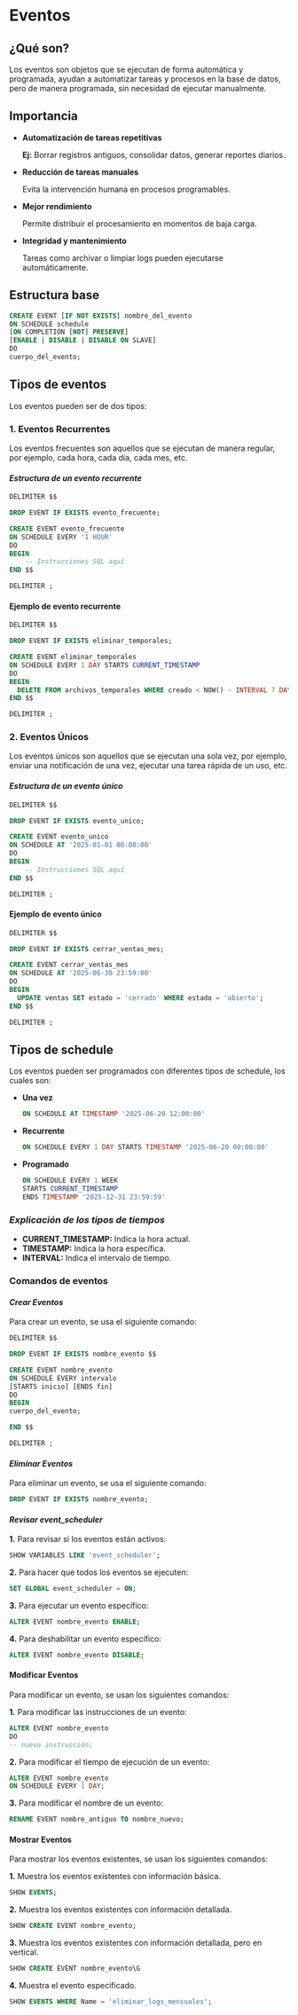# **Eventos**

## **¿Qué son?**

Los eventos son objetos que se ejecutan de forma automática y programada, ayudan a automatizar tareas y procesos en la base de datos, pero de manera programada, sin necesidad de ejecutar manualmente.

## **Importancia**

- **Automatización de tareas repetitivas**
    
    **Ej:** Borrar registros antiguos, consolidar datos, generar reportes diarios.
    
- **Reducción de tareas manuales**
    
    Evita la intervención humana en procesos programables.
    
- **Mejor rendimiento**
    
    Permite distribuir el procesamiento en momentos de baja carga.
    
- **Integridad y mantenimiento**
    
    Tareas como archivar o limpiar logs pueden ejecutarse automáticamente.

## **Estructura base**

```sql
CREATE EVENT [IF NOT EXISTS] nombre_del_evento
ON SCHEDULE schedule
[ON COMPLETION [NOT] PRESERVE]
[ENABLE | DISABLE | DISABLE ON SLAVE]
DO
cuerpo_del_evento;
```

## **Tipos de eventos**

Los eventos pueden ser de dos tipos:

### **1. Eventos Recurrentes**

Los eventos frecuentes son aquellos que se ejecutan de manera regular, por ejemplo, cada hora, cada día, cada mes, etc.

#### **_Estructura de un evento recurrente_**

```sql
DELIMITER $$

DROP EVENT IF EXISTS evento_frecuente;

CREATE EVENT evento_frecuente
ON SCHEDULE EVERY '1 HOUR'
DO
BEGIN
    -- Instrucciones SQL aquí
END $$

DELIMITER ;
```

#### **Ejemplo de evento recurrente**

```sql
DELIMITER $$

DROP EVENT IF EXISTS eliminar_temporales;

CREATE EVENT eliminar_temporales
ON SCHEDULE EVERY 1 DAY STARTS CURRENT_TIMESTAMP
DO
BEGIN
  DELETE FROM archivos_temporales WHERE creado < NOW() - INTERVAL 7 DAY;
END $$

DELIMITER ;
```

### **2. Eventos Únicos**

Los eventos únicos son aquellos que se ejecutan una sola vez, por ejemplo, enviar una notificación de una vez, ejecutar una tarea rápida de un uso, etc.

#### **_Estructura de un evento único_**

```sql
DELIMITER $$

DROP EVENT IF EXISTS evento_unico;

CREATE EVENT evento_unico
ON SCHEDULE AT '2025-01-01 00:00:00'
DO
BEGIN
    -- Instrucciones SQL aquí
END $$

DELIMITER ;
```

#### **Ejemplo de evento único**

```sql
DELIMITER $$

DROP EVENT IF EXISTS cerrar_ventas_mes;

CREATE EVENT cerrar_ventas_mes
ON SCHEDULE AT '2025-06-30 23:59:00'
DO
BEGIN
  UPDATE ventas SET estado = 'cerrado' WHERE estado = 'abierto';
END $$

DELIMITER ;
```

## **Tipos de schedule**

Los eventos pueden ser programados con diferentes tipos de schedule, los cuales son:

- **Una vez**

    ```sql
    ON SCHEDULE AT TIMESTAMP '2025-06-20 12:00:00'
    ```

- **Recurrente**

    ```sql
    ON SCHEDULE EVERY 1 DAY STARTS TIMESTAMP '2025-06-20 00:00:00'
    ```

- **Programado**

    ```sql
    ON SCHEDULE EVERY 1 WEEK
    STARTS CURRENT_TIMESTAMP
    ENDS TIMESTAMP '2025-12-31 23:59:59'
    ```

### **_Explicación de los tipos de tiempos_**

- **CURRENT_TIMESTAMP:** Indica la hora actual.
- **TIMESTAMP:** Indica la hora específica.
- **INTERVAL:** Indica el intervalo de tiempo.

### **Comandos de eventos**

#### **_Crear Eventos_**

Para crear un evento, se usa el siguiente comando:

```sql
DELIMITER $$

DROP EVENT IF EXISTS nombre_evento $$

CREATE EVENT nombre_evento
ON SCHEDULE EVERY intervalo
[STARTS inicio] [ENDS fin]
DO
BEGIN
cuerpo_del_evento;

END $$

DELIMITER ;
```

#### **_Eliminar Eventos_**

Para eliminar un evento, se usa el siguiente comando:

```sql
DROP EVENT IF EXISTS nombre_evento;
```

#### **_Revisar event_scheduler_**

**1.** Para revisar si los eventos están activos:

```sql
SHOW VARIABLES LIKE 'event_scheduler';
```

**2.** Para hacer que todos los eventos se ejecuten:

```sql
SET GLOBAL event_scheduler = ON;
```

**3.** Para ejecutar un evento específico:

```sql
ALTER EVENT nombre_evento ENABLE;
```

**4.** Para deshabilitar un evento específico:

```sql
ALTER EVENT nombre_evento DISABLE;
```

#### **Modificar Eventos**

Para modificar un evento, se usan los siguientes comandos:

**1.** Para modificar las instrucciones de un evento:

```sql
ALTER EVENT nombre_evento
DO
-- nueva instrucción;
```

**2.** Para modificar el tiempo de ejecución de un evento:

```sql
ALTER EVENT nombre_evento
ON SCHEDULE EVERY 1 DAY;
```

**3.** Para modificar el nombre de un evento:

```sql
RENAME EVENT nombre_antiguo TO nombre_nuevo;
```

#### **Mostrar Eventos**

Para mostrar los eventos existentes, se usan los siguientes comandos:

**1.** Muestra los eventos existentes con información básica.

```sql
SHOW EVENTS;
```

**2.** Muestra los eventos existentes con información detallada.

```sql
SHOW CREATE EVENT nombre_evento;
```

**3.** Muestra los eventos existentes con información detallada, pero en vertical.

```sql
SHOW CREATE EVENT nombre_evento\G
```

**4.** Muestra el evento especificado.

```sql
SHOW EVENTS WHERE Name = 'eliminar_logs_mensuales';
```